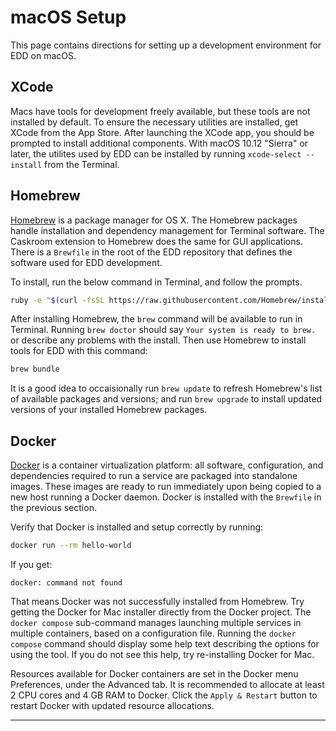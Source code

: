 # macOS Setup

This page contains directions for setting up a development environment for EDD
on macOS.

## XCode

Macs have tools for development freely available, but these tools are not
installed by default. To ensure the necessary utilities are installed, get
XCode from the App Store. After launching the XCode app, you should be prompted
to install additional components. With macOS 10.12 "Sierra" or later, the
utilites used by EDD can be installed by running `xcode-select --install` from
the Terminal.

## Homebrew

[Homebrew][1] is a package manager for OS X. The Homebrew packages handle
installation and dependency management for Terminal software. The Caskroom
extension to Homebrew does the same for GUI applications. There is a `Brewfile`
in the root of the EDD repository that defines the software used for
EDD development.

To install, run the below command in Terminal, and follow the prompts.

```bash
ruby -e "$(curl -fsSL https://raw.githubusercontent.com/Homebrew/install/master/install)"
```

After installing Homebrew, the `brew` command will be available to run in
Terminal. Running `brew doctor` should say `Your system is ready to brew.` or
describe any problems with the install. Then use Homebrew to install tools for
EDD with this command:

```bash
brew bundle
```

It is a good idea to occaisionally run `brew update` to refresh Homebrew's list
of available packages and versions; and run `brew upgrade` to install updated
versions of your installed Homebrew packages.

## Docker

[Docker][2] is a container virtualization platform: all software,
configuration, and dependencies required to run a service are packaged into
standalone images. These images are ready to run immediately upon being copied
to a new host running a Docker daemon. Docker is installed with the `Brewfile`
in the previous section.

Verify that Docker is installed and setup correctly by running:

```bash
docker run --rm hello-world
```

If you get:

```
docker: command not found
```

That means Docker was not successfully installed from Homebrew. Try getting the
Docker for Mac installer directly from the Docker project. The `docker compose`
sub-command manages launching multiple services in multiple containers, based
on a configuration file. Running the `docker compose` command should display
some help text describing the options for using the tool. If you do not see
this help, try re-installing Docker for Mac.

Resources available for Docker containers are set in the Docker menu
Preferences, under the Advanced tab. It is recommended to allocate at least 2
CPU cores and 4 GB RAM to Docker. Click the `Apply & Restart` button to restart
Docker with updated resource allocations.

---

[1]: http://brew.sh/
[2]: https://docker.io/
